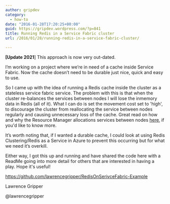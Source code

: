 ```yaml
---
author: gripdev
category:
  - how-to
date: "2016-01-28T17:20:25+00:00"
guid: https://gripdev.wordpress.com/?p=841
title: Running Redis in a Service Fabric cluster
url: /2016/01/28/running-redis-in-a-service-fabric-cluster/

---
```

**\[Update 2021**\] This approach is now very out-dated.

I’m working on a project where we’re in need of a cache inside Service Fabric. Now the cache doesn’t need to be durable just nice, quick and easy to use.

So I came up with the idea of running a Redis cache inside the cluster as a stateless service fabric service. The problem with this is that when the cluster re-balances the services between nodes I will lose the inmemory data in Redis (all of it). What I can do is set the movement cost set to 'high', to discourage the cluster from reallocating the service between nodes regularly and causing unnecessary loss of the cache. Great read on how and why the Resource Manager allocations services between nodes [here](http://blogs.msdn.com/b/azureservicefabric/archive/2015/12/15/service-fabric-under-the-hood-the-cluster-resource-manager-part-1.aspx), if you'd like to know more.

It’s worth noting that, if I wanted a durable cache, I could look at using Redis Clustering/Redis as a Service in Azure to prevent this occurring but for what we need it’s overkill.

Either way, I got this up and running and have shared the code here with a ReadMe going into more detail for others that are interested in having a play. Hope it's useful!

https://github.com/lawrencegripper/RedisOnSerivceFabric-Example

Lawrence Gripper

@lawrencegripper
